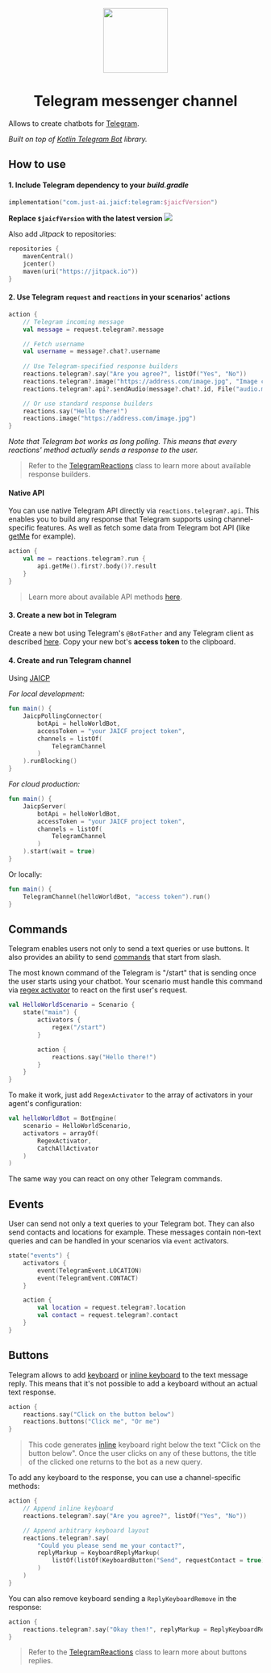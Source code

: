 <p align="center">
    <img src="https://i.imgur.com/jMsp7uq.png" width="128" height="128"/>
</p>

<h1 align="center">Telegram messenger channel</h1>

Allows to create chatbots for [Telegram](https://core.telegram.org/bots).

_Built on top of [Kotlin Telegram Bot](https://github.com/kotlin-telegram-bot/kotlin-telegram-bot) library._

## How to use

#### 1. Include Telegram dependency to your _build.gradle_

```kotlin
implementation("com.just-ai.jaicf:telegram:$jaicfVersion")
```

**Replace `$jaicfVersion` with the latest version ![](https://img.shields.io/github/v/release/just-ai/jaicf-kotlin?color=%23000&label=&style=flat-square)**

Also add _Jitpack_ to repositories:

```kotlin
repositories {
    mavenCentral()
    jcenter()
    maven(uri("https://jitpack.io"))
}
```

#### 2. Use Telegram `request` and `reactions` in your scenarios' actions

```kotlin
action {
    // Telegram incoming message
    val message = request.telegram?.message

    // Fetch username
    val username = message?.chat?.username
    
    // Use Telegram-specified response builders
    reactions.telegram?.say("Are you agree?", listOf("Yes", "No"))
    reactions.telegram?.image("https://address.com/image.jpg", "Image caption")
    reactions.telegram?.api?.sendAudio(message?.chat?.id, File("audio.mp3"))

    // Or use standard response builders
    reactions.say("Hello there!")
    reactions.image("https://address.com/image.jpg")
}
```

_Note that Telegram bot works as long polling. This means that every reactions' method actually sends a response to the user._

> Refer to the [TelegramReactions](https://github.com/just-ai/jaicf-kotlin/blob/master/channels/telegram/src/main/kotlin/com/justai/jaicf/channel/telegram/TelegramReactions.kt) class to learn more about available response builders.

#### Native API

You can use native Telegram API directly via `reactions.telegram?.api`.
This enables you to build any response that Telegram supports using channel-specific features.
As well as fetch some data from Telegram bot API (like [getMe](https://core.telegram.org/bots/api#getme) for example).

```kotlin
action {
    val me = reactions.telegram?.run {
        api.getMe().first?.body()?.result
    }
}
```

> Learn more about available API methods [here](https://github.com/kotlin-telegram-bot/kotlin-telegram-bot/blob/main/telegram/src/main/kotlin/com/github/kotlintelegrambot/Bot.kt).

#### 3. Create a new bot in Telegram

Create a new bot using Telegram's `@BotFather` and any Telegram client as described [here](https://core.telegram.org/bots#6-botfather).
Copy your new bot's **access token** to the clipboard.

#### 4. Create and run Telegram channel

Using [JAICP](https://github.com/just-ai/jaicf-kotlin/tree/master/channels/jaicp)

_For local development:_
```kotlin
fun main() {
    JaicpPollingConnector(
        botApi = helloWorldBot,
        accessToken = "your JAICF project token",
        channels = listOf(
            TelegramChannel
        )
    ).runBlocking()
}
```

_For cloud production:_
```kotlin
fun main() {
    JaicpServer(
        botApi = helloWorldBot,
        accessToken = "your JAICF project token",
        channels = listOf(
            TelegramChannel
        )
    ).start(wait = true)
}
```

Or locally:
```kotlin
fun main() {
    TelegramChannel(helloWorldBot, "access token").run()
}
```

## Commands

Telegram enables users not only to send a text queries or use buttons.
It also provides an ability to send [commands](https://core.telegram.org/bots#commands) that start from slash.

The most known command of the Telegram is "/start" that is sending once the user starts using your chatbot.
Your scenario must handle this command via [regex activator](https://github.com/just-ai/jaicf-kotlin/wiki/Regex-Activator) to react on the first user's request.

```kotlin
val HelloWorldScenario = Scenario {
    state("main") {
        activators {
            regex("/start")
        }

        action {
            reactions.say("Hello there!")
        }
    }
}
```

To make it work, just add `RegexActivator` to the array of activators in your agent's configuration:

```kotlin
val helloWorldBot = BotEngine(
    scenario = HelloWorldScenario,
    activators = arrayOf(
        RegexActivator,
        CatchAllActivator
    )
)
```

The same way you can react on ony other Telegram commands.

## Events

User can send not only a text queries to your Telegram bot.
They can also send contacts and locations for example.
These messages contain non-text queries and can be handled in your scenarios via `event` activators.

```kotlin
state("events") {
    activators {
        event(TelegramEvent.LOCATION)
        event(TelegramEvent.CONTACT)
    }

    action {
        val location = request.telegram?.location
        val contact = request.telegram?.contact
    }
}
```

## Buttons

Telegram allows to add [keyboard](https://core.telegram.org/bots#keyboards) or [inline keyboard](https://core.telegram.org/bots#inline-keyboards-and-on-the-fly-updating) to the text message reply.
This means that it's not possible to add a keyboard without an actual text response.

```kotlin
action {
    reactions.say("Click on the button below")
    reactions.buttons("Click me", "Or me")
}
```

> This code generates [inline]((https://core.telegram.org/bots#inline-keyboards-and-on-the-fly-updating)) keyboard right below the text "Click on the button below".
Once the user clicks on any of these buttons, the title of the clicked one returns to the bot as a new query. 

To add any keyboard to the response, you can use a channel-specific methods:

```kotlin
action {
    // Append inline keyboard
    reactions.telegram?.say("Are you agree?", listOf("Yes", "No"))

    // Append arbitrary keyboard layout
    reactions.telegram?.say(
        "Could you please send me your contact?", 
        replyMarkup = KeyboardReplyMarkup(
            listOf(listOf(KeyboardButton("Send", requestContact = true), KeyboardButton("No")))
        )
    )
}
```

You can also remove keyboard sending a `ReplyKeyboardRemove` in the response:

```kotlin
action {
    reactions.telegram?.say("Okay then!", replyMarkup = ReplyKeyboardRemove())
}
```

> Refer to the [TelegramReactions](https://github.com/just-ai/jaicf-kotlin/blob/master/channels/telegram/src/main/kotlin/com/justai/jaicf/channel/telegram/TelegramReactions.kt) class to learn more about buttons replies.
